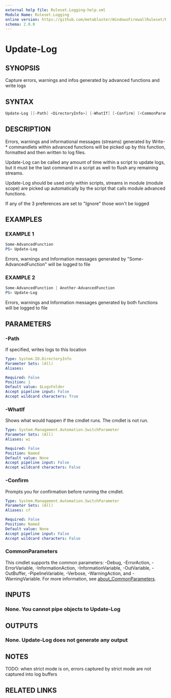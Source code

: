 ```yaml
---
external help file: Ruleset.Logging-help.xml
Module Name: Ruleset.Logging
online version: https://github.com/metablaster/WindowsFirewallRuleset/blob/master/Modules/Ruleset.Logging/Help/en-US/Update-Log.md
schema: 2.0.0
---
```


# Update-Log

## SYNOPSIS

Capture errors, warnings and infos generated by advanced functions and write logs

## SYNTAX

```powershell
Update-Log [[-Path] <DirectoryInfo>] [-WhatIf] [-Confirm] [<CommonParameters>]
```

## DESCRIPTION

Errors, warnings and informational messages (streams) generated by Write-* commandlets within
advanced functions will be picked up by this function, formatted and then written to log files.

Update-Log can be called any amount of time within a script to update logs, but it must be the last
command in a script as well to flush any remaining streams.

Update-Log should be used only within scripts, streams in module (module scope) are picked up
automatically by the script that calls module advanced functions.

If any of the 3 preferences are set to "Ignore" those won't be logged

## EXAMPLES

### EXAMPLE 1

```powershell
Some-AdvancedFunction
PS> Update-Log
```

Errors, warnings and Information messages generated by "Some-AdvancedFunction" will be logged to file

### EXAMPLE 2

```powershell
Some-AdvancedFunction | Another-AdvancedFunction
PS> Update-Log
```

Errors, warnings and Information messages generated by both functions will be logged to file

## PARAMETERS

### -Path

If specified, writes logs to this location

```yaml
Type: System.IO.DirectoryInfo
Parameter Sets: (All)
Aliases:

Required: False
Position: 1
Default value: $LogsFolder
Accept pipeline input: False
Accept wildcard characters: True
```

### -WhatIf

Shows what would happen if the cmdlet runs.
The cmdlet is not run.

```yaml
Type: System.Management.Automation.SwitchParameter
Parameter Sets: (All)
Aliases: wi

Required: False
Position: Named
Default value: None
Accept pipeline input: False
Accept wildcard characters: False
```

### -Confirm

Prompts you for confirmation before running the cmdlet.

```yaml
Type: System.Management.Automation.SwitchParameter
Parameter Sets: (All)
Aliases: cf

Required: False
Position: Named
Default value: None
Accept pipeline input: False
Accept wildcard characters: False
```

### CommonParameters

This cmdlet supports the common parameters: -Debug, -ErrorAction, -ErrorVariable, -InformationAction, -InformationVariable, -OutVariable, -OutBuffer, -PipelineVariable, -Verbose, -WarningAction, and -WarningVariable. For more information, see [about_CommonParameters](http://go.microsoft.com/fwlink/?LinkID=113216).

## INPUTS

### None. You cannot pipe objects to Update-Log

## OUTPUTS

### None. Update-Log does not generate any output

## NOTES

TODO: when strict mode is on, errors captured by strict mode are not captured into log buffers

## RELATED LINKS
